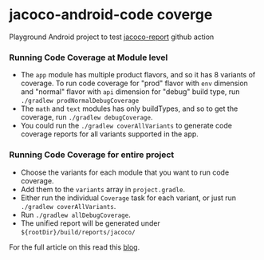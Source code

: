 # jacoco-android-code coverge
Playground Android project to test [jacoco-report](https://github.com/Madrapps/jacoco-report) github action

### Running Code Coverage at Module level
- The `app` module has multiple product flavors, and so it has 8 variants of coverage. To run code 
  coverage for "prod" flavor with `env` dimension and "normal" flavor with `api` dimension for "debug" 
  build type, run `./gradlew prodNormalDebugCoverage`
- The `math` and `text` modules has only buildTypes, and so to get the coverage, run 
  `./gradlew debugCoverage`.
- You could run the `./gradlew coverAllVariants` to generate code coverage reports for all variants 
  supported in the app.
  
### Running Code Coverage for entire project
- Choose the variants for each module that you want to run code coverage.
- Add them to the `variants` array in `project.gradle`.
- Either run the individual `Coverage` task for each variant, or just run `./gradlew coverAllVariants`.
- Run `./gradlew allDebugCoverage`.
- The unified report will be generated under `${rootDir}/build/reports/jacoco/`

For the full article on this read this [blog](https://thsaravana.github.io/blog/jacoco-single-coverage-for-multi-module/).

